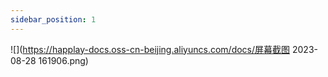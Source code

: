 ```yaml
---
sidebar_position: 1
---
```


![](https://happlay-docs.oss-cn-beijing.aliyuncs.com/docs/屏幕截图 2023-08-28 161906.png)



